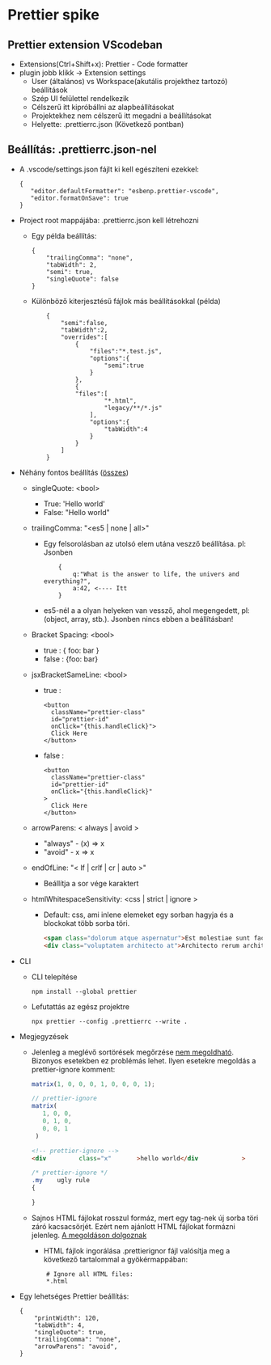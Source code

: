 # Prettier spike

## Prettier extension VScodeban

-   Extensions(Ctrl+Shift+x): Prettier - Code formatter
-   plugin jobb klikk -> Extension settings
    -   User (általános) vs Workspace(akutális projekthez tartozó) beállítások
    -   Szép UI felülettel rendelkezik
    -   Célszerű itt kipróbállni az alapbeállításokat
    -   Projektekhez nem célszerű itt megadni a beállításokat
    -   Helyette: .prettierrc.json (Következő pontban)

## Beállítás: .prettierrc.json-nel

-   A .vscode/settings.json fájlt ki kell egészíteni ezekkel:

    ```
    {
       "editor.defaultFormatter": "esbenp.prettier-vscode",
       "editor.formatOnSave": true
    }
    ```

-   Project root mappájába: .prettierrc.json kell létrehozni

    -   Egy példa beállítás:

        ```
        {
            "trailingComma": "none",
            "tabWidth": 2,
            "semi": true,
            "singleQuote": false
        }
        ```

    -   Különböző kiterjesztésű fájlok más beállításokkal (példa)

        ```
            {
                "semi":false,
                "tabWidth":2,
                "overrides":[
                    {
                        "files":"*.test.js",
                        "options":{
                            "semi":true
                        }
                    },
                    {
                    "files":[
                            "*.html",
                            "legacy/**/*.js"
                        ],
                        "options":{
                            "tabWidth":4
                        }
                    }
                ]
            }
        ```

-   Néhány fontos beállítás ([összes](https://prettier.io/docs/en/options.html))

    -   singleQuote: \<bool>
        -   True: 'Hello world'
        -   False: "Hello world"
    -   trailingComma: \"<es5 | none | all>"
        -   Egy felsorolásban az utolsó elem utána veszző beállítása. pl: Jsonben
            ```
                {
                    q:"What is the answer to life, the univers and everything?",
                    a:42, <---- Itt
                }
            ```
        -   es5-nél a a olyan helyeken van vessző, ahol megengedett, pl: (object, array, stb.). Jsonben nincs ebben a beállításban!
    -   Bracket Spacing: \<bool>

        -   true : { foo: bar }
        -   false : {foo: bar}

    -   jsxBracketSameLine: \<bool>

        -   true :

            ```
            <button
              className="prettier-class"
              id="prettier-id"
              onClick="{this.handleClick}">
              Click Here
            </button>
            ```

        -   false :

            ```
            <button
              className="prettier-class"
              id="prettier-id"
              onClick="{this.handleClick}"
            >
              Click Here
            </button>
            ```

    -   arrowParens: < always | avoid >

        -   "always" - (x) => x
        -   "avoid" - x => x

    -   endOfLine: "< lf | crlf | cr | auto >"

        -   Beállítja a sor vége karaktert

    -   htmlWhitespaceSensitivity: <css | strict | ignore >
        -   Default: css, ami inlene elemeket egy sorban hagyja és a blockokat több sorba töri.
            ```html
            <span class="dolorum atque aspernatur">Est molestiae sunt facilis qui rem.</span>
            <div class="voluptatem architecto at">Architecto rerum architecto incidunt sint.</div>
            ```

-   CLI

    -   CLI telepítése
        ```
        npm install --global prettier
        ```
    -   Lefutattás az egész projektre
        ```
        npx prettier --config .prettierrc --write .
        ```

-   Megjegyzések

    -   Jelenleg a meglévő sortörések megőrzése [nem megoldható](https://github.com/prettier/prettier/issues/4131#issuecomment-404603823). Bizonyos esetekben ez problémás lehet. Ilyen esetekre megoldás a prettier-ignore komment:

        ```javascript
        matrix(1, 0, 0, 0, 1, 0, 0, 0, 1);

        // prettier-ignore
        matrix(
           1, 0, 0,
           0, 1, 0,
           0, 0, 1
         )
        ```

        ```html
        <!-- prettier-ignore -->
        <div         class="x"       >hello world</div            >
        ```

        ```css
        /* prettier-ignore */
        .my    ugly rule
        {
        
        }
        ```

    -   Sajnos HTML fájlokat rosszul formáz, mert egy tag-nek új sorba töri záró kacsacsörjét. Ezért nem ajánlott HTML fájlokat formázni jelenleg. [A megoldáson dolgoznak](https://github.com/prettier/prettier/issues/5377)

        -   HTML fájlok ingorálása .prettierignor fájl valósítja meg a következő tartalommal a gyökérmappában:

        ```
            # Ignore all HTML files:
            *.html
        ```

-   Egy lehetséges Prettier beállítás:

    ```
    {
        "printWidth": 120,
        "tabWidth": 4,
        "singleQuote": true,
        "trailingComma": "none",
        "arrowParens": "avoid",
    }
    ```
